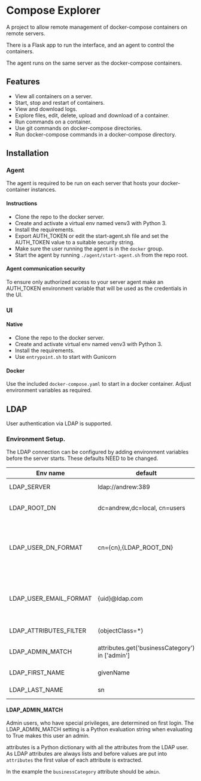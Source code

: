 # Compose Explorer

A project to allow remote management of docker-compose containers on remote servers.

There is a Flask app to run the interface, and an agent to control the containers.

The agent runs on the same server as the docker-compose containers.

## Features

* View all containers on a server.
* Start, stop and restart of containers.
* View and download logs.
* Explore files, edit, delete, upload and download of a container.
* Run commands on a container.
* Use git commands on docker-compose directories.
* Run docker-compose commands in a docker-compose directory.

## Installation

### Agent

The agent is required to be run on each server that hosts your docker-container
instances.

#### Instructions

 * Clone the repo to the docker server.  
 * Create and activate a virtual env named venv3 with Python 3.
 * Install the requirements.
 * Export AUTH_TOKEN or edit the start-agent.sh file and set the AUTH_TOKEN value to a suitable security string.
 * Make sure the user running the agent is in the `docker` group.
 * Start the agent by running `./agent/start-agent.sh` from the repo root.

#### Agent communication security

To ensure only authorized access to your server agent make an AUTH_TOKEN environment
variable that will be used as the credentials in the UI.

### UI

#### Native

 * Clone the repo to the docker server.  
 * Create and activate virtual env named venv3 with Python 3.
 * Install the requirements.
 * Use `entrypoint.sh` to start with Gunicorn

#### Docker

Use the included `docker-compose.yaml` to start in a docker container.
Adjust environment variables as required.

## LDAP

User authentication via LDAP is supported.

### Environment Setup.

The LDAP connection can be configured by adding environment variables before
the server starts.   These defaults NEED to be changed.

|  Env name    | default   | description
| -------- | --------- | -----------
| LDAP_SERVER | ldap://andrew:389 | server address and port
| LDAP_ROOT_DN | dc=andrew,dc=local, cn=users | LDAP group where users are located
| LDAP_USER_DN_FORMAT | cn={cn},{LDAP_ROOT_DN} | Python format with username to lookup using {LDAP_ROOT_DN}.  {cn} is the name from the login screen
| LDAP_USER_EMAIL_FORMAT | {uid}@ldap.com | Python format to create the _required_ email address after login {uid} is sourced as a user attribute 
| LDAP_ATTRIBUTES_FILTER | (objectClass=*) | LDAP filter for searching user
| LDAP_ADMIN_MATCH | attributes.get('businessCategory') in ['admin'] | Python filter to determine who is an admin
| LDAP_FIRST_NAME | givenName | LDAP attribute for first name
| LDAP_LAST_NAME | sn | LDAP attribute for last name

#### LDAP_ADMIN_MATCH

Admin users, who have special privileges, are determined on first login.  The LDAP_ADMIN_MATCH
setting is a Python evaluation string when evaluating to True makes this user an admin.

attributes is a Python dictionary with all the attributes from the LDAP user.  As 
LDAP attributes are always lists and before values are put into `attributes` the 
first value of each attribute is extracted.

In the example the `businessCategory` attribute should be `admin`.
